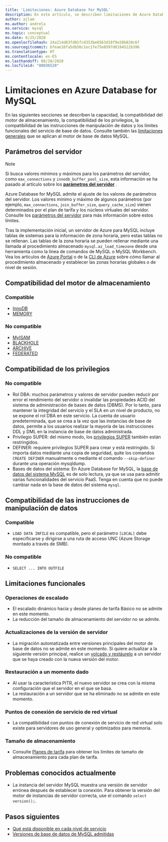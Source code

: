 ```yaml
---
title: 'Limitaciones: Azure Database for MySQL'
description: En este artículo, se describen limitaciones de Azure Database for MySQL tales como el número de opciones del motor de almacenamiento y de conexión.
author: ajlam
ms.author: andrela
ms.service: mysql
ms.topic: conceptual
ms.date: 6/25/2020
ms.openlocfilehash: 24a214d63fd01fc4353be6563d18f9e28b820c6f
ms.sourcegitcommit: bfeae16fa5db56c1ec1fe75e0597d8194522b396
ms.translationtype: HT
ms.contentlocale: es-ES
ms.lasthandoff: 08/10/2020
ms.locfileid: "88036528"
---
```

# <a name="limitations-in-azure-database-for-mysql"></a>Limitaciones en Azure Database for MySQL
En las siguientes secciones se describen la capacidad, la compatibilidad del motor de almacenamiento, la compatibilidad de los privilegios, la compatibilidad de las instrucciones de manipulación de datos y los límites funcionales del servicio de base de datos. Consulte también las [limitaciones generales](https://dev.mysql.com/doc/mysql-reslimits-excerpt/5.6/en/limits.html) que se aplican al motor de base de datos MySQL.

## <a name="server-parameters"></a>Parámetros del servidor

> [!NOTE]
> Si busca valores mínimos y máximos para los parámetros del servidor, como `max_connections` y `innodb_buffer_pool_size`, esta información se ha pasado al artículo sobre los **[parámetros del servidor](./concepts-server-parameters.md)** .

Azure Database for MySQL admite el ajuste de los valores de parámetros del servidor. Los valores mínimo y máximo de algunos parámetros (por ejemplo, `max_connections`, `join_buffer_size`, `query_cache_size`) vienen determinados por el plan de tarifa y los núcleos virtuales del servidor. Consulte los [parámetros del servidor](./concepts-server-parameters.md) para más información sobre estos límites.

Tras la implementación inicial, un servidor de Azure para MySQL incluye tablas de sistemas para la información de zona horaria, pero estas tablas no se rellenan. Las tablas de la zona horaria se pueden rellenar mediante una llamada al procedimiento almacenado `mysql.az_load_timezone` desde una herramienta como la línea de comandos de MySQL o MySQL Workbench. Vea los artículos de [Azure Portal](howto-server-parameters.md#working-with-the-time-zone-parameter) o de la [CLI de Azure](howto-configure-server-parameters-using-cli.md#working-with-the-time-zone-parameter) sobre cómo llamar al procedimiento almacenado y establecer las zonas horarias globales o de nivel de sesión.

## <a name="storage-engine-support"></a>Compatibilidad del motor de almacenamiento

### <a name="supported"></a>Compatible
- [InnoDB](https://dev.mysql.com/doc/refman/5.7/en/innodb-introduction.html)
- [MEMORY](https://dev.mysql.com/doc/refman/5.7/en/memory-storage-engine.html)

### <a name="unsupported"></a>No compatible
- [MyISAM](https://dev.mysql.com/doc/refman/5.7/en/myisam-storage-engine.html)
- [BLACKHOLE](https://dev.mysql.com/doc/refman/5.7/en/blackhole-storage-engine.html)
- [ARCHIVE](https://dev.mysql.com/doc/refman/5.7/en/archive-storage-engine.html)
- [FEDERATED](https://dev.mysql.com/doc/refman/5.7/en/federated-storage-engine.html)

## <a name="privilege-support"></a>Compatibilidad de los privilegios

### <a name="unsupported"></a>No compatible
- Rol DBA: muchos parámetros y valores de servidor pueden reducir por error el rendimiento del servidor o invalidar las propiedades ACID del sistema de administración de bases de datos (DBMS). Por lo tanto, para mantener la integridad del servicio y el SLA en un nivel de producto, no se expone el rol DBA en este servicio. La cuenta de usuario predeterminada, que se crea a la vez que las instancias de base de datos, permite a los usuarios realizar la mayoría de las instrucciones DDL y DML en la instancia de base de datos administrada. 
- Privilegio SUPER: del mismo modo, los [privilegios SUPER](https://dev.mysql.com/doc/refman/5.7/en/privileges-provided.html#priv_super) también están restringidos.
- DEFINER: requiere privilegios SUPER para crear y está restringido. Si importa datos mediante una copia de seguridad, quite los comandos `CREATE DEFINER` manualmente o mediante el comando `--skip-definer` durante una operación mysqldump.
- Bases de datos del sistema: En Azure Database for MySQL, la [base de datos del sistema MySQL](https://dev.mysql.com/doc/refman/8.0/en/system-schema.html) es de solo lectura, ya que se usa para admitir varias funcionalidades del servicio PaaS. Tenga en cuenta que no puede cambiar nada en la base de datos del sistema `mysql`.

## <a name="data-manipulation-statement-support"></a>Compatibilidad de las instrucciones de manipulación de datos

### <a name="supported"></a>Compatible
- `LOAD DATA INFILE` es compatible, pero el parámetro `[LOCAL]` debe especificarse y dirigirse a una ruta de acceso UNC (Azure Storage montado a través de SMB).

### <a name="unsupported"></a>No compatible
- `SELECT ... INTO OUTFILE`

## <a name="functional-limitations"></a>Limitaciones funcionales

### <a name="scale-operations"></a>Operaciones de escalado
- El escalado dinámico hacia y desde planes de tarifa Básico no se admite en este momento.
- La reducción del tamaño de almacenamiento del servidor no se admite.

### <a name="server-version-upgrades"></a>Actualizaciones de la versión de servidor
- La migración automatizada entre versiones principales del motor de base de datos no se admite en este momento. Si quiere actualizar a la siguiente versión principal, realice un [volcado y restáurelo](./concepts-migrate-dump-restore.md) a un servidor que se haya creado con la nueva versión del motor.

### <a name="point-in-time-restore"></a>Restauración a un momento dado
- Al usar la característica PITR, el nuevo servidor se crea con la misma configuración que el servidor en el que se basa.
- La restauración a un servidor que se ha eliminado no se admite en este momento.

### <a name="vnet-service-endpoints"></a>Puntos de conexión de servicio de red virtual
- La compatibilidad con puntos de conexión de servicio de red virtual solo existe para servidores de uso general y optimizados para memoria.

### <a name="storage-size"></a>Tamaño de almacenamiento
- Consulte [Planes de tarifa](concepts-pricing-tiers.md) para obtener los límites de tamaño de almacenamiento para cada plan de tarifa.

## <a name="current-known-issues"></a>Problemas conocidos actualmente
- La instancia del servidor MySQL muestra una versión de servidor errónea después de establecer la conexión. Para obtener la versión del motor de instancias de servidor correcta, use el comando `select version();`.

## <a name="next-steps"></a>Pasos siguientes
- [Qué está disponible en cada nivel de servicio](concepts-pricing-tiers.md)
- [Versiones de base de datos de MySQL admitidas](concepts-supported-versions.md)
